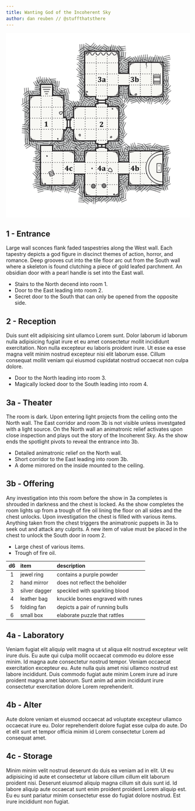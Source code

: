 ```yaml
---
title: Wanting God of the Incoherent Sky
author: dan reuben // @stuffthatsthere
---
```


![map](images\dungeon-map.svg)

## 1 - Entrance

Large wall sconces flank faded taspestries along the West wall. Each tapestry depicts a god figure in discinct themes of action, horror, and romance. Deep grooves cut into the tile floor arc out from the South wall where a skeleton is found clutching a piece of gold leafed parchment. An obsidian door with a pearl handle is set into the East wall.

- Stairs to the North decend into room 1.
- Door to the East leading into room 2.
- Secret door to the South that can only be opened from the opposite side.

## 2 - Reception

Duis sunt elit adipisicing sint ullamco Lorem sunt. Dolor laborum id laborum nulla adipisicing fugiat irure et eu amet consectetur mollit incididunt exercitation. Non nulla excepteur eu laboris proident irure. Ut esse ea esse magna velit minim nostrud excepteur nisi elit laborum esse. Cillum consequat mollit veniam qui eiusmod cupidatat nostrud occaecat non culpa dolore.

- Door to the North leading into room 3.
- Magically locked door to the South leading into room 4.

## 3a - Theater

The room is dark. Upon entering light projects from the ceiling onto the North wall. The East corridor and room 3b is not visible unless investgated with a light source. On the North wall an animatronic relief activates upon close inspection and plays out the story of the Incoherent Sky. As the show ends the spotlight pivots to reveal the entrance into 3b.

- Detailed animatronic relief on the North wall.
- Short corridor to the East leading into room 3b.
- A dome mirrored on the inside mounted to the ceiling.

## 3b - Offering

Any investigation into this room before the show in 3a completes is shrouded in darkness and the chest is locked. As the show completes the room lights up from a trough of fire oil lining the floor on all sides and the chest unlocks. Upon investigation the chest is filled with various items. Anything taken from the chest triggers the animatronic puppets in 3a to seek out and attack any culprits. A new item of value must be placed in the chest to unlock the South door in room 2.

- Large chest of various items.
- Trough of fire oil.

| d6  | item          | description                       |
| :-: | :------------ | :-------------------------------- |
|  1  | jewel ring    | contains a purple powder          |
|  2  | hand mirror   | does not reflect the beholder     |
|  3  | silver dagger | speckled with sparkling blood     |
|  4  | leather bag   | knuckle bones engraved with runes |
|  5  | folding fan   | depicts a pair of running bulls   |
|  6  | small box     | elaborate puzzle that rattles     |

## 4a - Laboratory

Veniam fugiat elit aliquip velit magna ut ut aliqua elit nostrud excepteur velit irure duis. Eu aute qui culpa mollit occaecat commodo eu dolore esse minim. Id magna aute consectetur nostrud tempor. Veniam occaecat exercitation excepteur eu. Aute nulla quis amet nisi ullamco nostrud est labore incididunt. Duis commodo fugiat aute minim Lorem irure ad irure proident magna amet laborum. Sunt anim ad anim incididunt irure consectetur exercitation dolore Lorem reprehenderit.

## 4b - Alter

Aute dolore veniam et eiusmod occaecat ad voluptate excepteur ullamco occaecat irure eu. Dolor reprehenderit dolore fugiat esse culpa do aute. Do et elit sunt et tempor officia minim id Lorem consectetur Lorem ad consequat amet.

## 4c - Storage

Minim minim velit nostrud deserunt do duis ea veniam ad in elit. Ut eu adipisicing id aute et consectetur ut labore cillum cillum elit laborum proident nisi. Deserunt eiusmod aliquip magna cillum sit duis sunt id. Id labore aliquip aute occaecat sunt enim proident proident Lorem aliquip est. Eu eu sunt pariatur minim consectetur esse do fugiat dolore nostrud. Est irure incididunt non fugiat.
